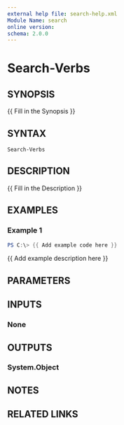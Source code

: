 ```yaml
---
external help file: search-help.xml
Module Name: search
online version:
schema: 2.0.0
---
```


# Search-Verbs

## SYNOPSIS
{{ Fill in the Synopsis }}

## SYNTAX

```
Search-Verbs
```

## DESCRIPTION
{{ Fill in the Description }}

## EXAMPLES

### Example 1
```powershell
PS C:\> {{ Add example code here }}
```

{{ Add example description here }}

## PARAMETERS

## INPUTS

### None

## OUTPUTS

### System.Object
## NOTES

## RELATED LINKS
